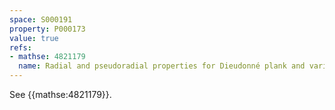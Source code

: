 ```yaml
---
space: S000191
property: P000173
value: true
refs:
- mathse: 4821179
  name: Radial and pseudoradial properties for Dieudonné plank and variant
---
```


See {{mathse:4821179}}.
